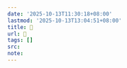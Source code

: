 ```yaml
---
date: '2025-10-13T11:30:18+08:00'
lastmod: '2025-10-13T13:04:51+08:00'
title: 󰥐
url: 󰥐
tags: []
src:
note:
---
```

